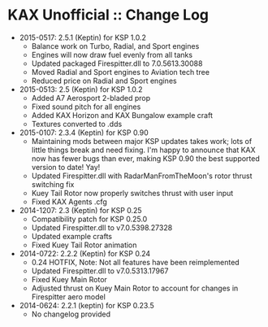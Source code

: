 # KAX Unofficial :: Change Log

* 2015-0517: 2.5.1 (Keptin) for KSP 1.0.2
	+ Balance work on Turbo, Radial, and Sport engines
	+ Engines will now draw fuel evenly from all tanks
	+ Updated packaged Firespitter.dll to 7.0.5613.30088
	+ Moved Radial and Sport engines to Aviation tech tree
	+ Reduced price on Radial and Sport engines 
* 2015-0513: 2.5 (Keptin) for KSP 1.0.2
	+ Added A7 Aerosport 2-bladed prop
	+ Fixed sound pitch for all engines
	+ Added KAX Horizon and KAX Bungalow example craft
	+ Textures converted to .dds 
* 2015-0107: 2.3.4 (Keptin) for KSP 0.90
	+ Maintaining mods between major KSP updates takes work; lots of little things break and need fixing. I'm happy to announce that KAX now has fewer bugs than ever, making KSP 0.90 the best supported version to date! Yay!
	+ Updated Firespitter.dll with RadarManFromTheMoon's rotor thrust switching fix
	+ Kuey Tail Rotor now properly switches thrust with user input
	+ Fixed KAX Agents .cfg
* 2014-1207: 2.3 (Keptin) for KSP 0.25
	+ Compatibility patch for KSP 0.25.0
	+ Updated Firespitter.dll to v7.0.5398.27328
	+ Updated example crafts
	+ Fixed Kuey Tail Rotor animation 
* 2014-0722: 2.2.2 (Keptin) for KSP 0.24
	+ 0.24 HOTFIX, Note: Not all features have been reimplemented
	+ Updated Firespitter.dll to v7.0.5313.17967
	+ Fixed Kuey Main Rotor
	+ Adjusted thrust on Kuey Main Rotor to account for changes in Firespitter aero model 
* 2014-0624: 2.2.1 (keptin) for KSP 0.23.5
	+ No changelog provided


